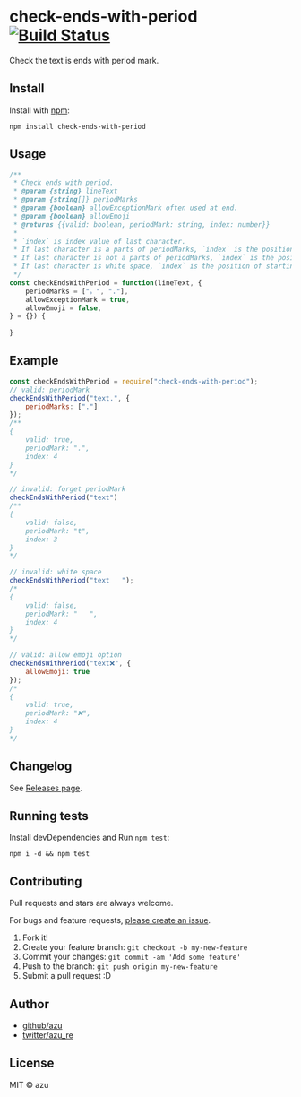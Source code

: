 # check-ends-with-period [![Build Status](https://travis-ci.org/azu/check-ends-with-period.svg?branch=master)](https://travis-ci.org/azu/check-ends-with-period)

Check the text is ends with period mark.

## Install

Install with [npm](https://www.npmjs.com/):

    npm install check-ends-with-period

## Usage

```js
/**
 * Check ends with period.
 * @param {string} lineText
 * @param {string[]} periodMarks
 * @param {boolean} allowExceptionMark often used at end.
 * @param {boolean} allowEmoji
 * @returns {{valid: boolean, periodMark: string, index: number}}
 *
 * `index` is index value of last character.
 * If last character is a parts of periodMarks, `index` is the position of periodMark.
 * If last character is not a parts of periodMarks, `index` is the position of the last character.
 * If last character is white space, `index` is the position of starting of white space.
 */
const checkEndsWithPeriod = function(lineText, {
    periodMarks = ["。", "."],
    allowExceptionMark = true,
    allowEmoji = false,
} = {}) {
    
}
```

## Example

```js
const checkEndsWithPeriod = require("check-ends-with-period");
// valid: periodMark
checkEndsWithPeriod("text.", {
    periodMarks: ["."]
});
/**
{
    valid: true,
    periodMark: ".",
    index: 4
}
*/

// invalid: forget periodMark
checkEndsWithPeriod("text")
/**
{
    valid: false,
    periodMark: "t",
    index: 3
}
*/

// invalid: white space
checkEndsWithPeriod("text   ");
/*
{
    valid: false,
    periodMark: "   ",
    index: 4
}
*/

// valid: allow emoji option
checkEndsWithPeriod("text❌", {
    allowEmoji: true
});
/*
{
    valid: true,
    periodMark: "❌",
    index: 4
}
*/
```


## Changelog

See [Releases page](https://github.com/azu/check-ends-with-period/releases).

## Running tests

Install devDependencies and Run `npm test`:

    npm i -d && npm test

## Contributing

Pull requests and stars are always welcome.

For bugs and feature requests, [please create an issue](https://github.com/azu/check-ends-with-period/issues).

1. Fork it!
2. Create your feature branch: `git checkout -b my-new-feature`
3. Commit your changes: `git commit -am 'Add some feature'`
4. Push to the branch: `git push origin my-new-feature`
5. Submit a pull request :D

## Author

- [github/azu](https://github.com/azu)
- [twitter/azu_re](https://twitter.com/azu_re)

## License

MIT © azu
